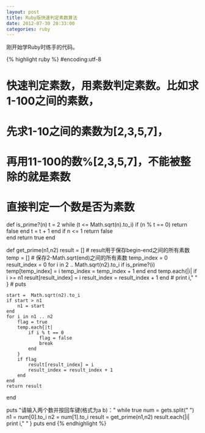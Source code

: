 ```yaml
---
layout: post
title: Ruby版快速判定素数算法
date: 2012-07-30 20:33:00
categories: ruby
---
```


刚开始学Ruby时练手的代码。

{% highlight ruby %}
#encoding:utf-8
# 快速判定素数，用素数判定素数。比如求1-100之间的素数， 
# 先求1-10之间的素数为[2,3,5,7]， 
# 再用11-100的数%[2,3,5,7]，不能被整除的就是素数 

# 直接判定一个数是否为素数
def is_prime?(n)
	t = 2
	while (t <= Math.sqrt(n).to_i)
		if (n % t == 0)
			return false
		end
		t = t + 1
	end
	if n <= 1
		return false		
	end
	return true
end

def get_prime(n1,n2)
	result = [] # result用于保存begin-end之间的所有素数
	temp = []  # 保存2-Math.sqrt(end)之间的所有素数
	temp_index = 0
	result_index = 0
	for i in 2 .. Math.sqrt(n2).to_i
		if is_prime?(i)
			temp[temp_index] = i
			temp_index = temp_index + 1
		end
	end
	temp.each{|i|
		if i >= n1
			result[result_index] = i
			result_index = result_index + 1
		end
		# print i," "
	}
	# puts

	start =  Math.sqrt(n2).to_i
	if start > n1
		n1 = start
	end
	for i in n1 .. n2
		flag = true
		temp.each{|t|
			if i % t == 0
				flag = false
				break
			end
		}
		if flag
			result[result_index] = i
			result_index = result_index + 1
		end
	end
	return result
end

puts "请输入两个数并按回车键(格式为a b)："
while true
	num = gets.split(" ")
	n1 = num[0].to_i
	n2 = num[1].to_i
	result = get_prime(n1,n2)
	result.each{|i|
		print i," "
	}
	puts
end
{% endhighlight %}

